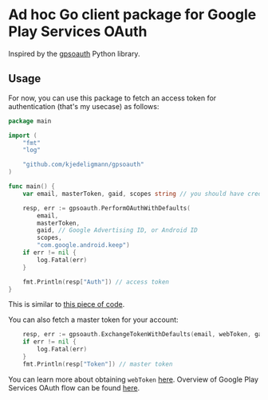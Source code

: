 # Ad hoc Go client package for Google Play Services OAuth

Inspired by the [gpsoauth](https://github.com/simon-weber/gpsoauth) Python library.

## Usage

For now, you can use this package to fetch an access token for authentication (that's my usecase) as follows:

```go
package main

import (
	"fmt"
	"log"

	"github.com/kjedeligmann/gpsoauth"
)

func main() {
	var email, masterToken, gaid, scopes string // you should have credentials and API scopes

	resp, err := gpsoauth.PerformOAuthWithDefaults(
		email,
		masterToken,
		gaid, // Google Advertising ID, or Android ID
		scopes,
		"com.google.android.keep")
	if err != nil {
		log.Fatal(err)
	}

	fmt.Println(resp["Auth"]) // access token
}
```

This is similar to [this piece of code](https://github.com/kiwiz/gkeepapi/blob/d56a9e388dc66a51ec7d0dd37e443c2beb37f5a7/src/gkeepapi/__init__.py#L149C1-L163C39).

You can also fetch a master token for your account:

```go
	resp, err := gpsoauth.ExchangeTokenWithDefaults(email, webToken, gaid)
	if err != nil {
		log.Fatal(err)
	}
	fmt.Println(resp["Token"]) // master token
```

You can learn more about obtaining `webToken` [here](https://github.com/rukins/gpsoauth-java/blob/b74ebca999d0f5bd38a2eafe3c0d50be552f6385/README.md#receiving-an-authentication-token). Overview of Google Play Services OAuth flow can be found [here](https://sbktech.blogspot.com/2014/01/inside-android-play-services-magic.html). 
